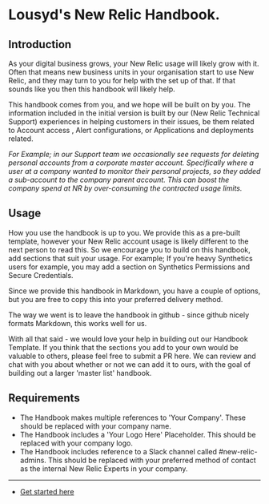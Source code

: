 # Lousyd's New Relic Handbook.

## Introduction

As your digital business grows, your New Relic usage will likely grow with it. Often that means new business units in your organisation start to use New Relic, and they may turn to you for help with the set up of that. If that sounds like you then this handbook will likely help.

This handbook comes from you, and we hope will be built on by you. The information included in the initial version is built by our (New Relic Technical Support) experiences in helping customers in their issues, be them related to Account access , Alert configurations, or Applications and deployments related. 

_For Example; in our Support team we occasionally see requests for deleting personal accounts from a corporate master account. Specifically where a user at a company wanted to monitor their personal projects, so they added a sub-account to the company parent account. This can boost the company spend at NR by over-consuming the contracted usage limits._

## Usage
How you use the handbook is up to you. We provide this as a pre-built template, however your New Relic account usage is likely different to the next person to read this. So we encourage you to build on this handbook, add sections that suit your usage. 
For example; If you're heavy Synthetics users for example, you may add a section on Synthetics Permissions and Secure Credentials.

Since we provide this handbook in Markdown, you have a couple of options, but you are free to copy this into your preferred delivery method.

The way we went is to leave the handbook in github - since github nicely formats Markdown, this works well for us.

With all that said - we would love your help in building out our Handbook Template. If you think that the sections you add to your own would be valuable to others, please feel free to submit a PR here. We can review and chat with you about whether or not we can add it to ours, with the goal of building out a larger 'master list' handbook.


## Requirements
* The Handbook makes multiple references to 'Your Company'. These should be replaced with your company name.
* The Handbook includes a 'Your Logo Here' Placeholder. This should be replaced with your company logo. 
* The Handbook includes reference to a Slack channel called #new-relic-admins. This should be replaced with your preferred method of contact as the internal New Relic Experts in your company. 

<hr/>


* [Get started here](https://github.com/newrelic/nr-handbook/tree/master/MD)
